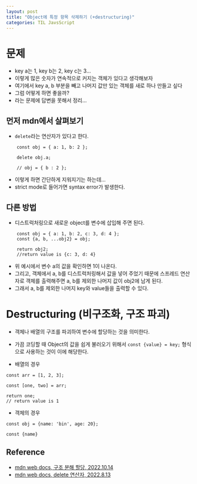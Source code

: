 ```yaml
---
layout: post
title: "Object에 특정 항목 삭제하기 (+destructuring)"
categories: TIL JavsScript
---
```


# 문제

- key a는 1, key b는 2, key c는 3...
- 이렇게 많은 숫자가 연속적으로 커지는 객체가 있다고 생각해보자
- 여기에서 key a, b 부분을 빼고 나머지 값만 있는 객체를 새로 하나 만들고 싶다
- 그럼 어떻게 하면 좋을까?
- 라는 문제에 답변을 못해서 정리...


## 먼저 mdn에서 살펴보기

- `delete`라는 연산자가 있다고 한다.

```
    const obj = { a: 1, b: 2 };
    
    delete obj.a;

    // obj = { b : 2 };
```

- 이렇게 하면 간단하게 지워지기는 하는데...
- strict mode로 들어가면 syntax error가 발생한다.

## 다른 방법

- 디스트럭처링으로 새로운 object를 변수에 삽입해 주면 된다.

```
    const obj = { a: 1, b: 2, c: 3, d: 4 };
    const {a, b, ...obj2} = obj;
    
    return obj2;
    //return value is {c: 3, d: 4}

```

- 위 예시에서 변수 a의 값을 확인하면 1이 나온다.
- 그리고, 객체에서 a, b를 디스트럭처링해서 값을 넣어 주었기 때문에 스프레드 연산자로 객체를 출력해주면 a, b를 제외한 나머지 값이 obj2에 남게 된다.
- 그래서 a, b를 제외한 나머지 key와 value들을 출력할 수 있다.

# Destructuring (비구조화, 구조 파괴)

- 객체나 배열의 구조를 파괴하여 변수에 할당하는 것을 의미한다.
- 가끔 코딩할 때 Object의 값을 쉽게 불러오기 위해서 `const {value} = key;` 형식으로 사용하는 것이 이에 해당한다.

- 배열의 경우

```
const arr = [1, 2, 3];

const [one, two] = arr;

return one;
// return value is 1
```

- 객체의 경우

```
const obj = {name: 'bin', age: 20};

const {name}

```


## Reference
- [mdn web docs, 구조 분해 할당, 2022.10.14](https://developer.mozilla.org/ko/docs/Web/JavaScript/Reference/Operators/Destructuring_assignment)
- [mdn web docs, delete 연산자, 2022.8.13](https://developer.mozilla.org/ko/docs/Web/JavaScript/Reference/Operators/delete)

